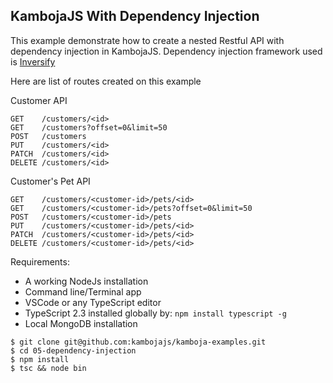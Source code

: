 ## KambojaJS With Dependency Injection

This example demonstrate how to create a nested Restful API with dependency injection in KambojaJS. Dependency injection framework used is [Inversify](http://inversify.io/) 

Here are list of routes created on this example

Customer API

```
GET    /customers/<id>
GET    /customers?offset=0&limit=50
POST   /customers
PUT    /customers/<id>
PATCH  /customers/<id>
DELETE /customers/<id>
```

Customer's Pet API

```
GET    /customers/<customer-id>/pets/<id>
GET    /customers/<customer-id>/pets?offset=0&limit=50
POST   /customers/<customer-id>/pets
PUT    /customers/<customer-id>/pets/<id>
PATCH  /customers/<customer-id>/pets/<id>
DELETE /customers/<customer-id>/pets/<id>
```

Requirements: 
* A working NodeJs installation
* Command line/Terminal app
* VSCode or any TypeScript editor
* TypeScript 2.3 installed globally by: `npm install typescript -g`
* Local MongoDB installation

```
$ git clone git@github.com:kambojajs/kamboja-examples.git
$ cd 05-dependency-injection
$ npm install
$ tsc && node bin
```